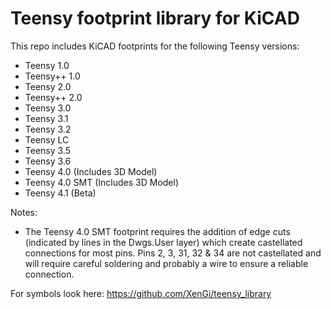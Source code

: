 Teensy footprint library for KiCAD
=======================================

This repo includes KiCAD footprints for the following Teensy versions:

  - Teensy 1.0
  - Teensy++ 1.0
  - Teensy 2.0
  - Teensy++ 2.0
  - Teensy 3.0
  - Teensy 3.1
  - Teensy 3.2
  - Teensy LC
  - Teensy 3.5
  - Teensy 3.6
  - Teensy 4.0 (Includes 3D Model)
  - Teensy 4.0 SMT (Includes 3D Model)
  - Teensy 4.1 (Beta)

Notes:
  - The Teensy 4.0 SMT footprint requires the addition of edge cuts (indicated
by lines in the Dwgs.User layer) which create castellated connections for most
pins.  Pins 2, 3, 31, 32 & 34 are not castellated and will require careful soldering
and probably a wire to ensure a reliable connection.

For symbols look here: https://github.com/XenGi/teensy_library

